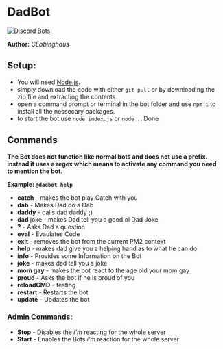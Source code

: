 # DadBot
[![Discord Bots](https://discordbots.org/api/widget/397646331415494694.svg)](https://discordbots.org/bot/397646331415494694)

**Author:** *CEbbinghaus*

## Setup:
- You will need [Node.js](https://nodejs.org/en/).
- simply download the code with either `git pull` or by downloading the zip file and extracting the contents.
- open a command prompt or terminal in the bot folder and use `npm i` to install all the nessecary packages.
- to start the bot use `node index.js` or `node .`.
Done

## Commands
**The Bot does not function like normal bots and does not use a prefix. instead it uses a regex which means to activate any command you need to mention the bot.**

**Example: `@dadbot help`**
* **catch** - makes the bot play Catch with you
* **dab** - Makes Dad do a Dab
* **daddy** - calls dad daddy ;)
* **dad** joke - makes Dad tell you a good ol Dad Joke
* **?** - Asks Dad a question
* **eval** - Evaulates Code
* **exit** - removes the bot from the current PM2 context
* **help** - makes dad give you a helping hand as to what he can do
* **info** - Provides some Information on the Bot
* **joke** - makes dad tell you a joke
* **mom gay** - makes the bot react to the age old your mom gay
* **proud** - Asks the bot if he is proud of you
* **reloadCMD** - testing
* **restart** - Restarts the bot
* **update** - Updates the bot
### Admin Commands:
* **Stop** - Disables the *i'm* reacting for the whole server
* **Start** - Enables the Bots *i'm* reaction for the whole server
